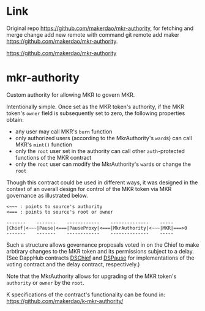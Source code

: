 # Link
Original repo https://github.com/makerdao/mkr-authority, for fetching and merge change add new remote with command git remote add maker https://github.com/makerdao/mkr-authority.


https://github.com/makerdao/mkr-authority

# mkr-authority
Custom authority for allowing MKR to govern MKR.

Intentionally simple. Once set as the MKR token's authority, if the MKR token's `owner` field is subsequently set to
zero, the following properties obtain:
* any user may call MKR's `burn` function
* only authorized users (according to the MkrAuthority's `ward`s) can call MKR's `mint()` function
* only the `root` user set in the authority can call other `auth`-protected functions of the MKR contract
* only the `root` user can modify the MkrAuthority's `ward`s or change the `root`

Though this contract could be used in different ways, it was designed in the context of an overall design for control 
of the MKR token via MKR governance as illustrated below.

```
<~~~ : points to source's authority
<=== : points to source's root or owner

-------    -------    ------------    --------------    -----
|Chief|<~~~|Pause|<===|PauseProxy|<===|MkrAuthority|<~~~|MKR|===>0
-------    -------    ------------    --------------    -----
```

Such a structure allows governance proposals voted in on the Chief to make arbtirary changes to the MKR token
and its permissions subject to a delay. (See DappHub contracts
[DSChief](https://github.com/dapphub/ds-chief) and [DSPause](https://github.com/dapphub/ds-pause)
for implementations of the voting contract and the delay contract, respectively.)

Note that the MkrAuthority allows for upgrading of the MKR token's `authority` or `owner` by the `root`.

K specifications of the contract's functionality can be found in: https://github.com/makerdao/k-mkr-authority/

